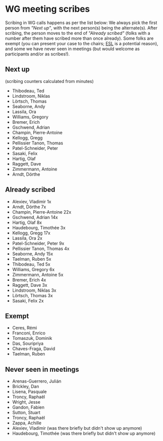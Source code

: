 # WG meeting scribes

Scribing in WG calls happens as per the list below: We always pick the first person from *"Next up"*, with the next person(s) being the alternate(s). After scribing, the person moves to the end of *"Already scribed"* (folks with a number after them have scribed more than once already). Some folks are exempt (you can present your case to the chairs; [ESL](https://en.wikipedia.org/wiki/English_as_a_second_or_foreign_language) is a potential reason), and some we have never seen in meetings (but would welcome as participants and/or as scribes!).

## Next up

(scribing counters calculated from minutes)

- Thibodeau, Ted
- Lindstroom, Niklas
- Lörtsch, Thomas
- Seaborne, Andy
- Lassila, Ora
- Williams, Gregory
- Bremer, Erich
- Gschwend, Adrian
- Champin, Pierre-Antoine
- Kellogg, Gregg
- Pellissier Tanon, Thomas
- Patel-Schneider, Peter
- Sasaki, Felix
- Hartig, Olaf
- Raggett, Dave
- Zimmermann, Antoine
- Arndt, Dörthe


## Already scribed 
- Alexiev, Vladimir  1x
- Arndt, Dörthe  7x
- Champin, Pierre-Antoine  22x
- Gschwend, Adrian  14x
- Hartig, Olaf  8x
- Haudebourg, Timothée  3x
- Kellogg, Gregg  17x
- Lassila, Ora  2x
- Patel-Schneider, Peter  9x
- Pellissier Tanon, Thomas  4x
- Seaborne, Andy  15x
- Taelman, Ruben  5x
- Thibodeau, Ted  5x
- Williams, Gregory  6x
- Zimmermann, Antoine  5x
- Bremer, Erich 4x
- Raggett, Dave 3x
- Lindstroom, Niklas 3x
- Lörtsch, Thomas 3x
- Sasaki, Felix 2x


## Exempt
- Ceres, Rémi  
- Franconi, Enrico  
- Tomaszuk, Dominik  
- Das, Souripriya  
- Chaves-Fraga, David
- Taelman, Ruben

## Never seen in meetings
- Arenas-Guerrero, Julián  
- Brickley, Dan  
- Lisena, Pasquale  
- Troncy, Raphaël  
- Wright, Jesse 
- Gandon, Fabien
- Sutton, Stuart
- Troncy, Raphaël
- Zappa, Achille
- Alexiev, Vladimir (was there briefly but didn't show up anymore)
- Haudebourg, Timothée (was there briefly but didn't show up anymore)

